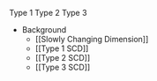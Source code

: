 Type 1
Type 2
Type 3

- Background
	- [[Slowly Changing Dimension]]
	- [[Type 1 SCD]]
	- [[Type 2 SCD]]
	- [[Type 3 SCD]]